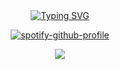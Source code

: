 <div align="center">
<a href="https://git.io/typing-svg"><img src="https://readme-typing-svg.demolab.com?font=Fira+Code&weight=100&size=14&pause=1000&color=8DB2C9&width=435&lines=hello+ponytown+user!+%3A)" alt="Typing SVG" /></a>
  
[![spotify-github-profile](https://spotify-github-profile.kittinanx.com/api/view?uid=31xe4agh6dmnx4qejpvivisatr6e&cover_image=true&theme=natemoo-re&show_offline=false&background_color=121212&interchange=false&bar_color=616161&bar_color_cover=false)](https://spotify-github-profile.kittinanx.com/api/view?uid=31xe4agh6dmnx4qejpvivisatr6e&redirect=true)
  
![](https://komarev.com/ghpvc/?username=ALBARNS&style=for-the-badge&color=708090)

</div>
